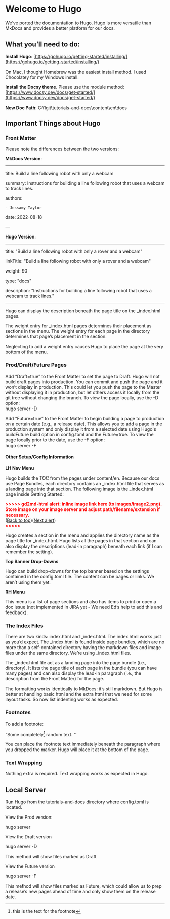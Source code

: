 # Welcome to Hugo

We’ve ported the documentation to Hugo. Hugo is more versatile than MkDocs and provides a better platform for our docs.

## What you’ll need to do:

**Install Hugo**: [https://gohugo.io/getting-started/installing/](https://gohugo.io/getting-started/installing/)

On Mac, I thought Homebrew was the easiest install method. I used Chocolatey for my Windows install.

**Install the Docsy theme**. Please use the module method: [https://www.docsy.dev/docs/get-started/](https://www.docsy.dev/docs/get-started/)

**New Doc Path**: C:\1git\tutorials-and-docs\content\en\docs


## Important Things about Hugo


### Front Matter

Please note the differences between the two versions:  

**MkDocs Version**:

---

title: Build a line following robot with only a webcam

summary: Instructions for building a line following robot that uses a webcam to track lines.

authors:

    - Jessamy Taylor

date: 2022-08-18

—

**Hugo Version**:

---

title: "Build a line following robot with only a rover and a webcam"

linkTitle: "Build a line following robot with only a rover and a webcam"

weight: 90

type: "docs"

description: "Instructions for building a line following robot that uses a webcam to track lines."

---

Hugo can display the description beneath the page title on the _index.html pages.

The weight entry for  _index.html pages determines their placement as sections in the menu. The weight entry for each page in the directory determines that page’s placement in the section.

Neglecting to add a weight entry causes Hugo to place the page at the very bottom of the menu. 

### Prod/Draft/Future Pages

Add “Draft=true” to the Front Matter to set the page to Draft. Hugo will not build draft pages into production. You can commit and push the page and it won’t display in production. This could let you push the page to the Master without displaying it in production, but let others access it locally from the git tree without changing the branch. To view the page locally, use the -D option: \
hugo server -D

Add “Future=true” to the Front Matter to begin building a page to production on a certain date (e.g., a release date). This allows you to add a page in the production system and only display it from a selected date using Hugo's buildFuture build option in config.toml and the Future=true. To view the page locally prior to the date, use the -F option: \
hugo server -F

#### Other Setup/Config Information

**LH Nav Menu**

Hugo builds the TOC from the pages under content/en. Because our docs use Page Bundles, each directory contains an _index.html file that serves as a landing page into that section. The following image is the _index.html page inside Getting Started:

<p id="gdcalert2" ><span style="color: red; font-weight: bold">>>>>>  gd2md-html alert: inline image link here (to images/image2.png). Store image on your image server and adjust path/filename/extension if necessary. </span><br>(<a href="#">Back to top</a>)(<a href="#gdcalert3">Next alert</a>)<br><span style="color: red; font-weight: bold">>>>>> </span></p>

Hugo creates a section in the menu and applies the directory name as the page title for _index.html. Hugo lists all the pages in that section and can also display the descriptions (lead-in paragraph) beneath each link (if I can remember the setting).

**Top Banner Drop-Downs**

Hugo can build drop-downs for the top banner based on the settings contained in the config.toml file. The content can be pages or links. We aren’t using them yet.

**RH Menu**

This menu is a list of page sections and also has items to print or open a doc issue (not implemented in JIRA yet - We need Ed’s help to add this and feedback).


### The Index Files

There are two kinds: index.html and _index.html. The index.html works just as you’d expect. The _index.html is found inside page bundles, which are no more than a self-contained directory having the markdown files and image files under the same directory. We’re using _index.html files.

The _index.html file act as a landing page into the page bundle (i.e., directory). It lists the page title of each page in the bundle (you can have many pages) and can also display the lead-in paragraph (i.e., the description from the Front Matter) for the page.

The formatting works identically to MkDocs: it’s still markdown. But Hugo is better at handling basic html and the extra html that we need for some layout tasks. So now list indenting works as expected.


### Footnotes

To add a footnote:

“Some completely[^mfn] random text. “

[^mfn]: this is the text for the footnote

You can place the footnote text immediately beneath the paragraph where you dropped the marker. Hugo will place it at the bottom of the page.


### Text Wrapping

Nothing extra is required. Text wrapping works as expected in Hugo.

## Local Server

Run Hugo from the tutorials-and-docs directory where config.toml is located.

View the Prod version:

hugo server

View the Draft version

hugo server -D

This method will show files marked as Draft

View the Future version

hugo server -F

This method will show files marked as Future, which could allow us to prep a release’s new pages ahead of time and only show them on the release date.
